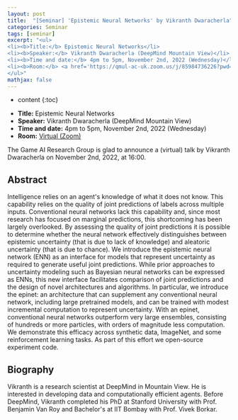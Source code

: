 ```yaml
---
layout: post
title:  "[Seminar] 'Epistemic Neural Networks' by Vikranth Dwaracherla"
categories: Seminar
tags: [seminar]
excerpt: "<ul>
<li><b>Title:</b> Epistemic Neural Networks</li>
<li><b>Speaker:</b> Vikranth Dwaracherla (DeepMind Mountain View)</li> 
<li><b>Time and date:</b> 4pm to 5pm, November 2nd, 2022 (Wednesday)</li>
<li><b>Room:</b> <a href='https://qmul-ac-uk.zoom.us/j/85984736226?pwd=MWZKWjRaZjZDWE1CT2dncjVhZXVVZz09'>Virtual (Zoom)</a></li>
</ul>"
mathjax: false
---
```


* content
{:toc}

<ul>
<li><b>Title:</b> Epistemic Neural Networks</li>
<li><b>Speaker:</b> Vikranth Dwaracherla (DeepMind Mountain View)</li> 
<li><b>Time and date:</b> 4pm to 5pm, November 2nd, 2022 (Wednesday)</li>
<li><b>Room:</b> <a href='https://qmul-ac-uk.zoom.us/j/85984736226?pwd=MWZKWjRaZjZDWE1CT2dncjVhZXVVZz09'>Virtual (Zoom)</a></li>
</ul>

The Game AI Research Group is glad to announce a (virtual) talk by Vikranth Dwaracherla on November 2nd, 2022, at 16:00.

## Abstract

Intelligence relies on an agent's knowledge of what it does not know. This capability relies on the quality of joint predictions of labels across multiple inputs. Conventional neural networks lack this capability and, since most research has focused on marginal predictions, this shortcoming has been largely overlooked.  By assessing the quality of joint predictions it is possible to determine whether the neural network effectively distinguishes between epistemic uncertainty (that is due to lack of knowledge) and aleatoric uncertainty (that is due to chance). We introduce the epistemic neural network (ENN) as an interface for models that represent uncertainty as required to generate useful joint predictions. While prior approaches to uncertainty modeling such as Bayesian neural networks can be expressed as ENNs, this new interface facilitates comparison of joint predictions and the design of novel architectures and algorithms. In particular, we introduce the epinet: an architecture that can supplement any conventional neural network, including large pretrained models, and can be trained with modest incremental computation to represent uncertainty. With an epinet, conventional neural networks outperform very large ensembles, consisting of hundreds or more particles, with orders of magnitude less computation. We demonstrate this efficacy across synthetic data, ImageNet, and some reinforcement learning tasks. As part of this effort we open-source experiment code.

## Biography

Vikranth is a research scientist at DeepMind in Mountain View. He is interested in developing data and computationally efficient agents. Before DeepMind, Vikranth completed his PhD at Stanford University with Prof. Benjamin Van Roy and Bachelor's at IIT Bombay with Prof. Vivek Borkar.

